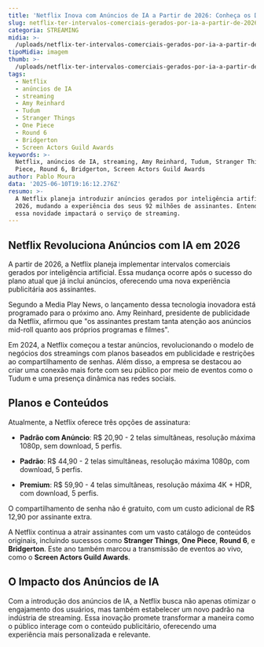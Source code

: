 ```yaml
---
title: 'Netflix Inova com Anúncios de IA a Partir de 2026: Conheça os Detalhes'
slug: netflix-ter-intervalos-comerciais-gerados-por-ia-a-partir-de-2026-entenda
categoria: STREAMING
midia: >-
  /uploads/netflix-ter-intervalos-comerciais-gerados-por-ia-a-partir-de-2026-entenda-thumb.png
tipoMidia: imagem
thumb: >-
  /uploads/netflix-ter-intervalos-comerciais-gerados-por-ia-a-partir-de-2026-entenda-thumb.png
tags:
  - Netflix
  - anúncios de IA
  - streaming
  - Amy Reinhard
  - Tudum
  - Stranger Things
  - One Piece
  - Round 6
  - Bridgerton
  - Screen Actors Guild Awards
keywords: >-
  Netflix, anúncios de IA, streaming, Amy Reinhard, Tudum, Stranger Things, One
  Piece, Round 6, Bridgerton, Screen Actors Guild Awards
author: Pablo Moura
data: '2025-06-10T19:16:12.276Z'
resumo: >-
  A Netflix planeja introduzir anúncios gerados por inteligência artificial em
  2026, mudando a experiência dos seus 92 milhões de assinantes. Entenda como
  essa novidade impactará o serviço de streaming.
---
```


## Netflix Revoluciona Anúncios com IA em 2026

A partir de 2026, a Netflix planeja implementar intervalos comerciais gerados por inteligência artificial. Essa mudança ocorre após o sucesso do plano atual que já inclui anúncios, oferecendo uma nova experiência publicitária aos assinantes.

Segundo a Media Play News, o lançamento dessa tecnologia inovadora está programado para o próximo ano. Amy Reinhard, presidente de publicidade da Netflix, afirmou que "os assinantes prestam tanta atenção aos anúncios mid-roll quanto aos próprios programas e filmes".

Em 2024, a Netflix começou a testar anúncios, revolucionando o modelo de negócios dos streamings com planos baseados em publicidade e restrições ao compartilhamento de senhas. Além disso, a empresa se destacou ao criar uma conexão mais forte com seu público por meio de eventos como o Tudum e uma presença dinâmica nas redes sociais.

## Planos e Conteúdos

Atualmente, a Netflix oferece três opções de assinatura:

- **Padrão com Anúncio**: R$ 20,90 - 2 telas simultâneas, resolução máxima 1080p, sem download, 5 perfis.

- **Padrão**: R$ 44,90 - 2 telas simultâneas, resolução máxima 1080p, com download, 5 perfis.

- **Premium**: R$ 59,90 - 4 telas simultâneas, resolução máxima 4K + HDR, com download, 5 perfis.

O compartilhamento de senha não é gratuito, com um custo adicional de R$ 12,90 por assinante extra.

A Netflix continua a atrair assinantes com um vasto catálogo de conteúdos originais, incluindo sucessos como **Stranger Things**, **One Piece**, **Round 6**, e **Bridgerton**. Este ano também marcou a transmissão de eventos ao vivo, como o **Screen Actors Guild Awards**.

## O Impacto dos Anúncios de IA

Com a introdução dos anúncios de IA, a Netflix busca não apenas otimizar o engajamento dos usuários, mas também estabelecer um novo padrão na indústria de streaming. Essa inovação promete transformar a maneira como o público interage com o conteúdo publicitário, oferecendo uma experiência mais personalizada e relevante.
